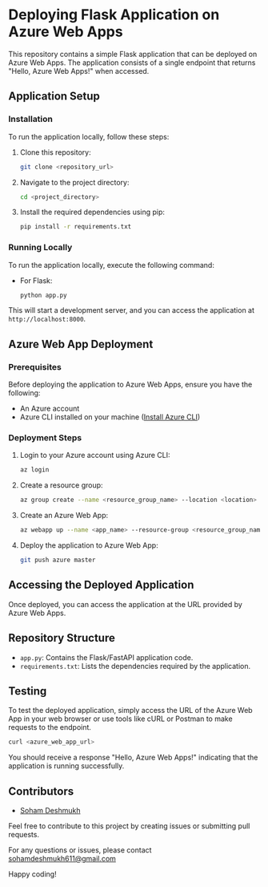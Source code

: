 # Deploying Flask Application on Azure Web Apps

This repository contains a simple Flask application that can be deployed on Azure Web Apps. The application consists of a single endpoint that returns "Hello, Azure Web Apps!" when accessed.

## Application Setup

### Installation

To run the application locally, follow these steps:

1. Clone this repository:

    ```bash
    git clone <repository_url>
    ```

2. Navigate to the project directory:

    ```bash
    cd <project_directory>
    ```

3. Install the required dependencies using pip:

    ```bash
    pip install -r requirements.txt
    ```

### Running Locally

To run the application locally, execute the following command:

- For Flask:

    ```bash
    python app.py
    ```

This will start a development server, and you can access the application at `http://localhost:8000`.

## Azure Web App Deployment

### Prerequisites

Before deploying the application to Azure Web Apps, ensure you have the following:

- An Azure account
- Azure CLI installed on your machine ([Install Azure CLI](https://docs.microsoft.com/en-us/cli/azure/install-azure-cli))

### Deployment Steps

1. Login to your Azure account using Azure CLI:

    ```bash
    az login
    ```

2. Create a resource group:

    ```bash
    az group create --name <resource_group_name> --location <location>
    ```

3. Create an Azure Web App:

    ```bash
    az webapp up --name <app_name> --resource-group <resource_group_name> --plan <app_service_plan_name> --sku <sku> --location <location>
    ```

4. Deploy the application to Azure Web App:

    ```bash
    git push azure master
    ```

## Accessing the Deployed Application

Once deployed, you can access the application at the URL provided by Azure Web Apps.

## Repository Structure

- `app.py`: Contains the Flask/FastAPI application code.
- `requirements.txt`: Lists the dependencies required by the application.

## Testing

To test the deployed application, simply access the URL of the Azure Web App in your web browser or use tools like cURL or Postman to make requests to the endpoint.

```bash
curl <azure_web_app_url>
```

You should receive a response "Hello, Azure Web Apps!" indicating that the application is running successfully.

## Contributors

- [Soham Deshmukh](https://github.com/som-d)

Feel free to contribute to this project by creating issues or submitting pull requests.

For any questions or issues, please contact [sohamdeshmukh611@gmail.com](mailto:sohamdeshmukh611@gmail.com)

Happy coding!
